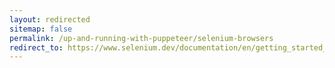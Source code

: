```yaml
---
layout: redirected
sitemap: false
permalink: /up-and-running-with-puppeteer/selenium-browsers
redirect_to: https://www.selenium.dev/documentation/en/getting_started_with_webdriver/browsers/
---
```


